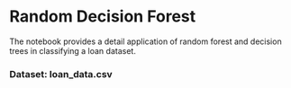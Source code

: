 # Random Decision Forest

The notebook provides a detail application of random forest and decision trees in classifying a loan dataset.

### Dataset: loan_data.csv
